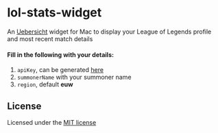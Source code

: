 # lol-stats-widget
An [Uebersicht](https://github.com/felixhageloh/uebersicht) widget for Mac to display your League of Legends profile and most recent match details

#### Fill in the following with your details:

1. `apiKey`, can be generated [here](https://developer.riotgames.com/)
2. `summonerName` with your summoner name 
3. `region`, default **euw**

## License

Licensed under the [MIT license](http://opensource.org/licenses/MIT)